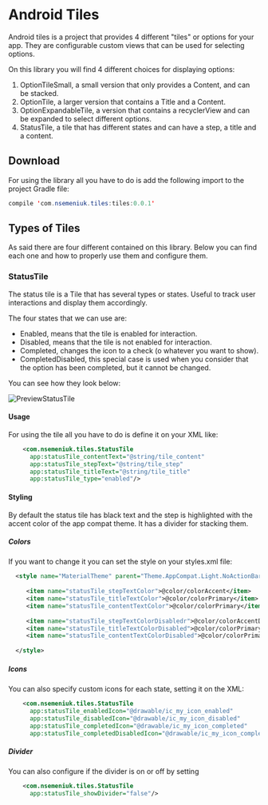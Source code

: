# Android Tiles

Android tiles is a project that provides 4 different "tiles" or options for your app. They are configurable custom views that can be used
for selecting options.

On this library you will find 4 different choices for displaying options:

1. OptionTileSmall, a small version that only provides a Content, and can be stacked.
2. OptionTile, a larger version that contains a Title and a Content.
3. OptionExpandableTile, a version that contains a recyclerView and can be expanded to select different options.
4. StatusTile, a tile that has different states and can have a step, a title and a content.

## Download

For using the library all you have to do is add the following import to
the project Gradle file:

```java
compile 'com.nsemeniuk.tiles:tiles:0.0.1'
```

## Types of Tiles

As said there are four different contained on this library. Below you can find each one and how to
properly use them and configure them.

### StatusTile

The status tile is a Tile that has several types or states. Useful to track user interactions
and display them accordingly.

The four states that we can use are:

- Enabled, means that the tile is enabled for interaction.
- Disabled, means that the tile is not enabled for interaction.
- Completed, changes the icon to a check (o whatever you want to show).
- CompletedDisabled, this special case is used when you consider that the option has been
completed, but it cannot be changed.

You can see how they look below:

![PreviewStatusTile](http://i.imgur.com/MqV2wsml.png)

#### Usage

For using the tile all you have to do is define it on your XML like:

```xml
    <com.nsemeniuk.tiles.StatusTile
      app:statusTile_contentText="@string/tile_content"
      app:statusTile_stepText="@string/tile_step"
      app:statusTile_titleText="@string/tile_title"
      app:statusTile_type="enabled"/>
```

#### Styling

By default the status tile has black text and the step is highlighted with
the accent color of the app compat theme. It has a divider for stacking them.

##### Colors

If you want to change it you can set the style on your styles.xml file:

```xml
  <style name="MaterialTheme" parent="Theme.AppCompat.Light.NoActionBar">
 
     <item name="statusTile_stepTextColor">@color/colorAccent</item>
     <item name="statusTile_titleTextColor">@color/colorPrimary</item>
     <item name="statusTile_contentTextColor">@color/colorPrimary</item>
   
     <item name="statusTile_stepTextColorDisabledr">@color/colorAccentDisabled</item>
     <item name="statusTile_titleTextColorDisabled">@color/colorPrimaryDisabled</item>
     <item name="statusTile_contentTextColorDisabled">@color/colorPrimaryDisabled</item>
   
  </style>
```

##### Icons

You can also specify custom icons for each state, setting it on the XML:

```xml
    <com.nsemeniuk.tiles.StatusTile
      app:statusTile_enabledIcon="@drawable/ic_my_icon_enabled"
      app:statusTile_disabledIcon="@drawable/ic_my_icon_disabled"
      app:statusTile_completedIcon="@drawable/ic_my_icon_completed"
      app:statusTile_completedDisabledIcon="@drawable/ic_my_icon_completed_disabled"/>
```

##### Divider

You can also configure if the divider is on or off by setting 

```xml
    <com.nsemeniuk.tiles.StatusTile
      app:statusTile_showDivider="false"/>
```
